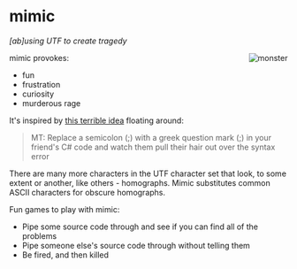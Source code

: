 # mimic
*[ab]using UTF to create tragedy*

<img alt="monster" align="right"
     src="https://cloud.githubusercontent.com/assets/1236420/10557120/f1faedfe-746b-11e5-8a7b-671bd3e30691.jpg" />

mimic provokes:
- fun
- frustration
- curiosity
- murderous rage

It's inspired by [this terrible idea](https://twitter.com/peterritchie/status/534011965132120064?lang=en) floating around:

> MT: Replace a semicolon (;) with a greek question mark (;) in your friend's C# code and watch them pull their hair out over the syntax error

There are many more characters in the UTF character set that look, to some extent or another, like others -  homographs. Mimic substitutes common ASCII characters for obscure homographs.

Fun games to play with mimic:
- Pipe some source code through and see if you can find all of the problems
- Pipe someone else's source code through without telling them
- Be fired, and then killed
